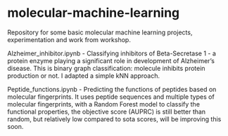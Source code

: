 # molecular-machine-learning
Repository for some basic molecular machine learning projects, experimentation and work from workshop. 


Alzheimer_inhibitor.ipynb - Classifying inhibitors of Beta-Secretase 1 - a protein enzyme playing a significant role in development of Alzheimer’s disease. This is binary graph classification: molecule inhibits protein production or not. I adapted a simple kNN approach.

Peptide_functions.ipynb - Predicting the functions of peptides based on molecular fingerprints. It uses peptide sequences and multiple types of molecular fingerprints, with a Random Forest model to classify the functional properties, the objective score (AUPRC) is still better than random, but relatively low compared to sota scores, will be improving this soon.
